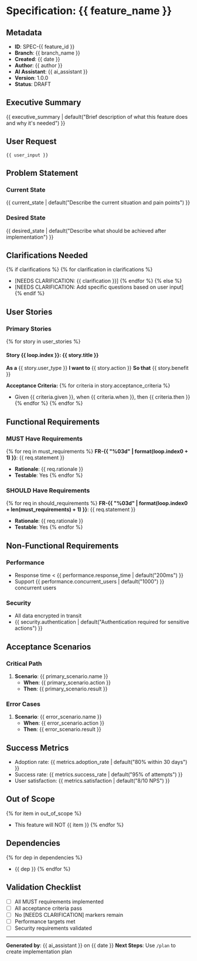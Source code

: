 <!-- SpecPulse Specification Template v4.0 - AI-Optimized -->
<!-- AI Instructions:
    1. Replace all {{variable}} placeholders with actual values
    2. Fill sections based on user input and requirements analysis
    3. Mark ALL uncertainties with [NEEDS CLARIFICATION: specific question]
    4. Keep requirements testable and unambiguous
    5. Focus on WHAT and WHY, not HOW
-->

# Specification: {{ feature_name }}

## Metadata
- **ID**: SPEC-{{ feature_id }}
- **Branch**: {{ branch_name }}
- **Created**: {{ date }}
- **Author**: {{ author }}
- **AI Assistant**: {{ ai_assistant }}
- **Version**: 1.0.0
- **Status**: DRAFT

## Executive Summary
{{ executive_summary | default("Brief description of what this feature does and why it's needed") }}

## User Request
```
{{ user_input }}
```

## Problem Statement

### Current State
{{ current_state | default("Describe the current situation and pain points") }}

### Desired State  
{{ desired_state | default("Describe what should be achieved after implementation") }}

## Clarifications Needed
<!-- List ALL ambiguities from user input -->
{% if clarifications %}
{% for clarification in clarifications %}
- [NEEDS CLARIFICATION: {{ clarification }}]
{% endfor %}
{% else %}
- [NEEDS CLARIFICATION: Add specific questions based on user input]
{% endif %}

## User Stories

### Primary Stories
{% for story in user_stories %}
#### Story {{ loop.index }}: {{ story.title }}
**As a** {{ story.user_type }}
**I want to** {{ story.action }}
**So that** {{ story.benefit }}

**Acceptance Criteria:**
{% for criteria in story.acceptance_criteria %}
- Given {{ criteria.given }}, when {{ criteria.when }}, then {{ criteria.then }}
{% endfor %}
{% endfor %}

## Functional Requirements

### MUST Have Requirements
{% for req in must_requirements %}
**FR-{{ "%03d" | format(loop.index0 + 1) }}**: {{ req.statement }}
- **Rationale**: {{ req.rationale }}
- **Testable**: Yes
{% endfor %}

### SHOULD Have Requirements
{% for req in should_requirements %}
**FR-{{ "%03d" | format(loop.index0 + len(must_requirements) + 1) }}**: {{ req.statement }}
- **Rationale**: {{ req.rationale }}
- **Testable**: Yes
{% endfor %}

## Non-Functional Requirements

### Performance
- Response time < {{ performance.response_time | default("200ms") }}
- Support {{ performance.concurrent_users | default("1000") }} concurrent users

### Security
- All data encrypted in transit
- {{ security.authentication | default("Authentication required for sensitive actions") }}

## Acceptance Scenarios

### Critical Path
1. **Scenario**: {{ primary_scenario.name }}
   - **When**: {{ primary_scenario.action }}
   - **Then**: {{ primary_scenario.result }}

### Error Cases
1. **Scenario**: {{ error_scenario.name }}
   - **When**: {{ error_scenario.action }}
   - **Then**: {{ error_scenario.result }}

## Success Metrics
- Adoption rate: {{ metrics.adoption_rate | default("80% within 30 days") }}
- Success rate: {{ metrics.success_rate | default("95% of attempts") }}
- User satisfaction: {{ metrics.satisfaction | default("8/10 NPS") }}

## Out of Scope
<!-- Explicitly state what this feature will NOT do -->
{% for item in out_of_scope %}
- This feature will NOT {{ item }}
{% endfor %}

## Dependencies
{% for dep in dependencies %}
- {{ dep }}
{% endfor %}

## Validation Checklist
- [ ] All MUST requirements implemented
- [ ] All acceptance criteria pass
- [ ] No [NEEDS CLARIFICATION] markers remain
- [ ] Performance targets met
- [ ] Security requirements validated

---
**Generated by**: {{ ai_assistant }} on {{ date }}
**Next Steps**: Use `/plan` to create implementation plan